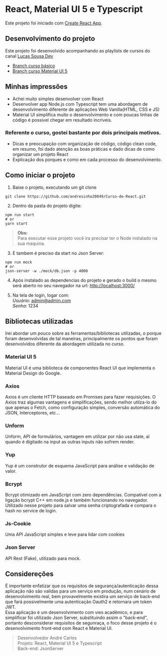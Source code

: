 # React, Material UI 5 e Typescript

Este projeto foi iniciado com [Create React App](https://github.com/facebook/create-react-app).

## Desenvolvimento do projeto
Este projeto foi desenvolvido acompanhando as playlists de cursos do canal [Lucas Sousa Dev](https://www.youtube.com/c/LucasSouzaDev)

 - [Branch curso básico](https://github.com/andresinho20049/Curso-de-React/tree/curso_basico)
 - [Branch curso Material UI 5](https://github.com/andresinho20049/Curso-de-React/tree/curso_mui)

## Minhas impressões
 - Achei muito simples desenvolver com React
 - Desenvolver app Node.js com Typescript tem uma abordagem de desenvolvimento diferente de aplicações Web Vanilla(HTML, CSS e JS)
  - Material UI simplifica muito o desenvolvimento e com poucas linhas de código é possivel chegar em resultado incriveis.

  ### Referente o curso, gostei bastante por dois principais motivos.
   - Dicas e preocupação com organização de código, código clean code, em resumo, foi dado atenção as boas práticas e dado dicas de como organizar um projeto React
   - Explicação dos porques e como em cada processo do desenvolvimento.

## Como iniciar o projeto
1. Baixe o projeto, executando um git clone
```git
git clone https://github.com/andresinho20049/Curso-de-React.git
```

2. Dentro da pasta do projeto digite:
```node
npm run start
# or
yarn start
```
> **Obs:**  
Para executar esse projeto você ira precisar ter o Node instalado na sua maquina.

3. E tambem é preciso da start no Json Server:
```
npm run mock
# or
json-server -w ./mock/db.json -p 4000
```

4. Após instalado as dependencias do projeto e gerado o build o mesmo será aberto no seu navegador na url: [http://localhost:3000/](http://localhost:3000/)

5. Na tela de login, logar com:     
*Usuário*: admin@admin.com  
*Senha*: 1234

## Bibliotecas utilizadas
Irei abordar um pouco sobre as ferramentas/bibliotecas utilizadas, o porque foram desenvolvidas de tal maneiras, principalmente os pontos que foram desenvolvidos diferente da abordagem utilizada no curso.
### Material UI 5 
Material UI é uma biblioteca de componentes React UI que implementa o Material Design do Google.
### Axios
Axios é um cliente HTTP baseado em Promises para fazer requisições. O Axios traz algumas vantagens e simplificações, sendo melhor utilza-lo do que apenas o Fetch, como configuração simples, conversão automática do JSON, Interceptores, etc...
### Unform
Unform, API de formulários, vantagem em utilizar por não usa state, aí quando é digitado na input as outras inputs  não sofrem render.

### Yup
Yup é um construtor de esquema JavaScript para análise e validação de valor.

### Bcrypt
Bcrypt otimizado em JavaScript com zero dependências. Compatível com a ligação bcrypt C++ em node.js e também funcionando no navegador. Utilizado nesse projeto para salvar uma senha criptografada e compara o hash no service de login.

### Js-Cookie
Uma API JavaScript simples e leve para lidar com cookies

### Json Server
API Rest (Fake), utilizado para mock.

## Considereções
É importante enfatizar que os requisitos de segurança/autenticação dessa aplicação não são validas para um serviço em produção, num cenário de desenvolvimento real, bem provavelmente existira um serviço de back-end que fará possivelmente uma autenticação Oauth2 e retornara um token JWT.     
Essa aplicação é um desenvolvimento com vies acadêmico, e para simplificar foi utilizado Json Server, substituindo assim o "back-end", portanto desconsiderar requisitos de segunraça, o foco desse projeto é o desenvolvimento front-end com React e Material UI.

> Desenvolvedor André Carlos    
> Projeto: React, Material UI 5 e Typescript     
> Back-end: JsonServer
